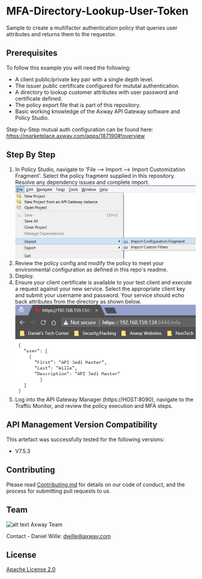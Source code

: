 # MFA-Directory-Lookup-User-Token
Sample to create a multifactor authentication policy that queries user attributes and returns them to the requestor.

## Prerequisites

To follow this example you will need the following:

- A client public/private key pair with a single depth level.
- The issuer public certificate configured for mututal authentication.
- A directory to lookup customer attributes with user password and certificate defined.
- The policy export file that is part of this repository.
- Basic working knowledge of the Axway API Gateway software and Policy Studio.

Step-by-Step mutual auth configuration can be found here: https://marketplace.axway.com/apps/187190#!overview

## Step By Step

1. In Policy Studio, navigate to 'File --> Import --> Import Customization Fragment'. Select the policy fragment supplied in this repository. Resolve any dependency issues and complete import.
![alt text](https://github.com/Axway-API-Management-Plus/MFA_Auth_Directory_Lookup/blob/master/example/src/importFrag.png "Import Policy Fragment")
2. Review the policy config and modify the policy to meet your environmental configuration as defined in this repo's readme.
3. Deploy.
4. Ensure your client certificate is available to your test client and execute a request against your new service. Select the appropriate client key and submit your username and password. Your service should echo back attributes from the directory as shown below.
![alt text](https://github.com/Axway-API-Management-Plus/MFA_Auth_Directory_Lookup/blob/master/example/src/MFAResponse.png "Sample Response")
5. Log into the API Gateway Manager (https://HOST:8090), navigate to the Traffic Monitor, and review the policy execution and MFA steps.

## API Management Version Compatibility
This artefact was successfully tested for the following versions:
- V7.5.3

## Contributing

Please read [Contributing.md](https://github.com/Axway-API-Management/Common/blob/master/Contributing.md) for details on our code of conduct, and the process for submitting pull requests to us.


## Team

![alt text][Axwaylogo] Axway Team

[Axwaylogo]: https://github.com/Axway-API-Management/Common/blob/master/img/AxwayLogoSmall.png  "Axway logo"

Contact - Daniel Wille: dwille@axway.com

## License
[Apache License 2.0](/LICENSE)
